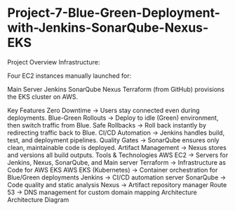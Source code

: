 # Project-7-Blue-Green-Deployment-with-Jenkins-SonarQube-Nexus-EKS

Project Overview
Infrastructure:

Four EC2 instances manually launched for:

Main Server
Jenkins
SonarQube
Nexus
Terraform (from GitHub) provisions the EKS cluster on AWS.

Key Features
Zero Downtime → Users stay connected even during deployments.
Blue-Green Rollouts → Deploy to idle (Green) environment, then switch traffic from Blue.
Safe Rollbacks → Roll back instantly by redirecting traffic back to Blue.
CI/CD Automation → Jenkins handles build, test, and deployment pipelines.
Quality Gates → SonarQube ensures only clean, maintainable code is deployed.
Artifact Management → Nexus stores and versions all build outputs.
Tools & Technologies
AWS EC2 → Servers for Jenkins, Nexus, SonarQube, and Main server
Terraform → Infrastructure as Code for AWS EKS
AWS EKS (Kubernetes) → Container orchestration for Blue/Green deployments
Jenkins → CI/CD automation server
SonarQube → Code quality and static analysis
Nexus → Artifact repository manager
Route 53 → DNS management for custom domain mapping
Architecture
Architecture Diagram

